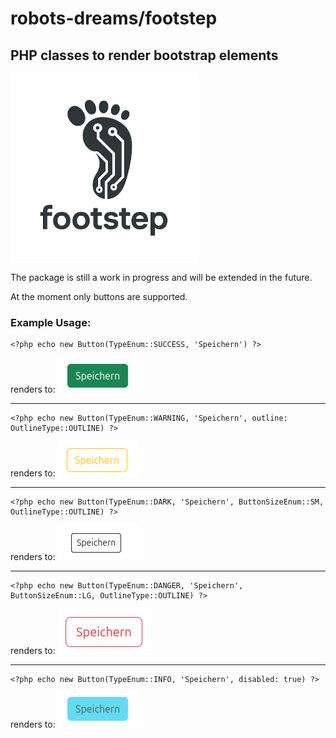 # robots-dreams/footstep
## PHP classes to render bootstrap elements

<img src="logo.png" class="rounded mx-auto d-block img-thumbnail" alt="logo" style="width: 300px; height: 300px;">

The package is still a work in progress and will be extended in the future.

At the moment only buttons are supported.

### Example Usage:
```
<?php echo new Button(TypeEnum::SUCCESS, 'Speichern') ?>
```
renders to:
![image info](./assets/1.png)

---

```
<?php echo new Button(TypeEnum::WARNING, 'Speichern', outline: OutlineType::OUTLINE) ?>
```
renders to:
![image info](./assets/2.png)

---

```
<?php echo new Button(TypeEnum::DARK, 'Speichern', ButtonSizeEnum::SM, OutlineType::OUTLINE) ?>
```
renders to:
![image info](./assets/3.png)

---

```
<?php echo new Button(TypeEnum::DANGER, 'Speichern', ButtonSizeEnum::LG, OutlineType::OUTLINE) ?>
```
renders to:
![image info](./assets/4.png)

---

```
<?php echo new Button(TypeEnum::INFO, 'Speichern', disabled: true) ?>
```
renders to:
![image info](./assets/5.png)

